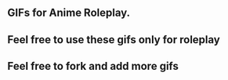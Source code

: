 ## GIFs for Anime Roleplay.
## Feel free to use these gifs only for roleplay
## Feel free to fork and add more gifs
